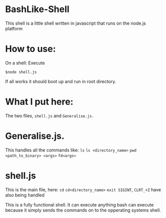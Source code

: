 # BashLike-Shell
This shell is a little shell written in javascript that runs on the node.js platform

# How to use:
On a shell: Execute

```
$node shell.js
```


If all works it should boot up and run in root directory.


# What I put here:

The two files, ```shell.js``` and ```Generalise.js.```

# Generalise.js.
This handles all the commands like: 
```ls``` ```ls <directory_name>``` ```pwd``` ```<path_to_binary> <args>``` ```fd<args>```

# shell.js
This is the main file, here: ```cd``` ```cd<directory_name>``` ```exit SIGINT```, ```CLRT_+Z``` have also being handled



This is a fully functional shell. It can execute anything bash can execute because it simply sends the commands on to the opperating systems shell.

